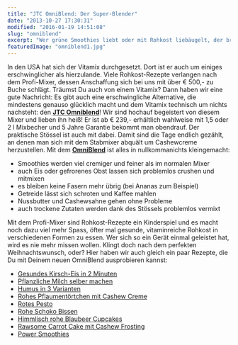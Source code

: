 ```yaml
---
title: "JTC OmniBlend: Der Super-Blender"
date: "2013-10-27 17:30:31"
modified: "2016-01-19 14:51:08"
slug: "omniblend"
excerpt: "Wer grüne Smoothies liebt oder mit Rohkost liebäugelt, der braucht einen richtig guten Mixer. Viele träumen vom Hochleistungsmixer Vitamix, aber es gibt auch eine billigere Alternative ohne Abstriche: den OmniBlend!"
featuredImage: "omniblend1.jpg"
---
```


In den USA hat sich der Vitamix durchgesetzt. Dort ist er auch um einiges erschwinglicher als hierzulande. Viele Rohkost-Rezepte verlangen nach dem Profi-Mixer, dessen Anschaffung sich bei uns mit über € 500,- zu Buche schlägt. Träumst Du auch von einem Vitamix? Dann haben wir eine gute Nachricht: Es gibt auch eine erschwingliche Alternative, die mindestens genauso glücklich macht und dem Vitamix technisch um nichts nachsteht: den [**JTC Omniblend**](http://omniblend.de/)! Wir sind hochauf begeistert von diesem Mixer und lieben ihn heiß! Er ist ab € 239,- erhältlich wahlweise mit 1,5 oder 2 l Mixbecher und 5 Jahre Garantie bekommt man obendrauf. Der praktische Stössel ist auch mit dabei. Damit sind die Tage endlich gezählt, an denen man sich mit dem Stabmixer abquält um Cashewcreme herzustellen. Mit dem [**OmniBlend**](http://omniblend.de/) ist alles in nullkommanichts kleingemacht:

*   Smoothies werden viel cremiger und feiner als im normalen Mixer
*   auch Eis oder gefrorenes Obst lassen sich problemlos crushen und mitmixen
*   es bleiben keine Fasern mehr übrig (bei Ananas zum Beispiel)
*   Getreide lässt sich schroten und Kaffee mahlen
*   Nussbutter und Cashewsahne gehen ohne Probleme
*   auch trockene Zutaten werden dank des Stössels problemlos vermixt

Mit dem Profi-Mixer sind Rohkost-Rezepte ein Kinderspiel und es macht noch dazu viel mehr Spass, öfter mal gesunde, vitaminreiche Rohkost in verschiedenen Formen zu essen. Wer sich so ein Gerät einmal geleistet hat, wird es nie mehr missen wollen. Klingt doch nach dem perfekten Weihnachtswunsch, oder? Hier haben wir auch gleich ein paar Rezepte, die Du mit Deinem neuen OmniBlend ausprobieren kannst:

*   [Gesundes Kirsch-Eis in 2 Minuten](https://www.veganblatt.com/kirsch-eis)
*   [Pflanzliche Milch selber machen](https://www.veganblatt.com/milch-selbst-gemacht)
*   [Humus in 3 Varianten](https://www.veganblatt.com/humus-selber-gemacht)
*   [Rohes Pflaumentörtchen mit Cashew Creme](https://www.veganblatt.com/rohe-pflaumentorte-cashew-creme)
*   [Rotes Pesto](https://www.veganblatt.com/rotes-pesto-cucina-vegana)
*   [Rohe Schoko Bissen](https://www.veganblatt.com/rohe-schoko-bissen)
*   [Himmlisch rohe Blaubeer Cupcakes](https://www.veganblatt.com/rohe-blaubeer-cupcakes)
*   [Rawsome Carrot Cake mit Cashew Frosting](https://www.veganblatt.com/rawsome-carrot-cake)
*   [Power Smoothies](https://www.veganblatt.com/smoothies-statt-medizin)